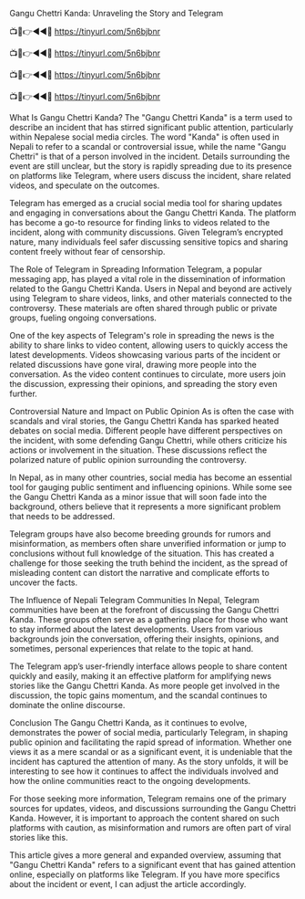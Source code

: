Gangu Chettri Kanda: Unraveling the Story and Telegram 

📺📱👉◄◄🔴  https://tinyurl.com/5n6bjbnr

📺📱👉◄◄🔴  https://tinyurl.com/5n6bjbnr

📺📱👉◄◄🔴  https://tinyurl.com/5n6bjbnr

📺📱👉◄◄🔴  https://tinyurl.com/5n6bjbnr




What Is Gangu Chettri Kanda?
The "Gangu Chettri Kanda" is a term used to describe an incident that has stirred significant public attention, particularly within Nepalese social media circles. The word "Kanda" is often used in Nepali to refer to a scandal or controversial issue, while the name "Gangu Chettri" is that of a person involved in the incident. Details surrounding the event are still unclear, but the story is rapidly spreading due to its presence on platforms like Telegram, where users discuss the incident, share related videos, and speculate on the outcomes.

Telegram has emerged as a crucial social media tool for sharing updates and engaging in conversations about the Gangu Chettri Kanda. The platform has become a go-to resource for finding links to videos related to the incident, along with community discussions. Given Telegram’s encrypted nature, many individuals feel safer discussing sensitive topics and sharing content freely without fear of censorship.

The Role of Telegram in Spreading Information
Telegram, a popular messaging app, has played a vital role in the dissemination of information related to the Gangu Chettri Kanda. Users in Nepal and beyond are actively using Telegram to share videos, links, and other materials connected to the controversy. These materials are often shared through public or private groups, fueling ongoing conversations.

One of the key aspects of Telegram's role in spreading the news is the ability to share links to video content, allowing users to quickly access the latest developments. Videos showcasing various parts of the incident or related discussions have gone viral, drawing more people into the conversation. As the video content continues to circulate, more users join the discussion, expressing their opinions, and spreading the story even further.

Controversial Nature and Impact on Public Opinion
As is often the case with scandals and viral stories, the Gangu Chettri Kanda has sparked heated debates on social media. Different people have different perspectives on the incident, with some defending Gangu Chettri, while others criticize his actions or involvement in the situation. These discussions reflect the polarized nature of public opinion surrounding the controversy.

In Nepal, as in many other countries, social media has become an essential tool for gauging public sentiment and influencing opinions. While some see the Gangu Chettri Kanda as a minor issue that will soon fade into the background, others believe that it represents a more significant problem that needs to be addressed.

Telegram groups have also become breeding grounds for rumors and misinformation, as members often share unverified information or jump to conclusions without full knowledge of the situation. This has created a challenge for those seeking the truth behind the incident, as the spread of misleading content can distort the narrative and complicate efforts to uncover the facts.

The Influence of Nepali Telegram Communities
In Nepal, Telegram communities have been at the forefront of discussing the Gangu Chettri Kanda. These groups often serve as a gathering place for those who want to stay informed about the latest developments. Users from various backgrounds join the conversation, offering their insights, opinions, and sometimes, personal experiences that relate to the topic at hand.

The Telegram app’s user-friendly interface allows people to share content quickly and easily, making it an effective platform for amplifying news stories like the Gangu Chettri Kanda. As more people get involved in the discussion, the topic gains momentum, and the scandal continues to dominate the online discourse.

Conclusion
The Gangu Chettri Kanda, as it continues to evolve, demonstrates the power of social media, particularly Telegram, in shaping public opinion and facilitating the rapid spread of information. Whether one views it as a mere scandal or as a significant event, it is undeniable that the incident has captured the attention of many. As the story unfolds, it will be interesting to see how it continues to affect the individuals involved and how the online communities react to the ongoing developments.

For those seeking more information, Telegram remains one of the primary sources for updates, videos, and discussions surrounding the Gangu Chettri Kanda. However, it is important to approach the content shared on such platforms with caution, as misinformation and rumors are often part of viral stories like this.

This article gives a more general and expanded overview, assuming that "Gangu Chettri Kanda" refers to a significant event that has gained attention online, especially on platforms like Telegram. If you have more specifics about the incident or event, I can adjust the article accordingly.
